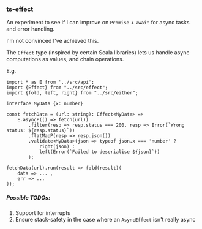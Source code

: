 ### ts-effect

An experiment to see if I can improve on `Promise` + `await` for async tasks and error handling.

I'm not convinced I've achieved this.

The `Effect` type (inspired by certain Scala libraries) lets us handle async computations as values, and chain operations.

E.g.

```
import * as E from '../src/api';
import {Effect} from "../src/effect";
import {fold, left, right} from "../src/either";

interface MyData {x: number}

const fetchData = (url: string): Effect<MyData> =>
    E.asyncP(() => fetch(url))
        .filter(resp => resp.status === 200, resp => Error(`Wrong status: ${resp.status}`))
        .flatMapP(resp => resp.json())
        .validate<MyData>(json => typeof json.x === 'number' ?
            right(json) :
            left(Error(`Failed to deserialise ${json}`))
        );

fetchData(url).run(result => fold(result)(
    data => ... ,
    err => ...
));
```


##### Possible TODOs:
1. Support for interrupts
2. Ensure stack-safety in the case where an `AsyncEffect` isn't really async